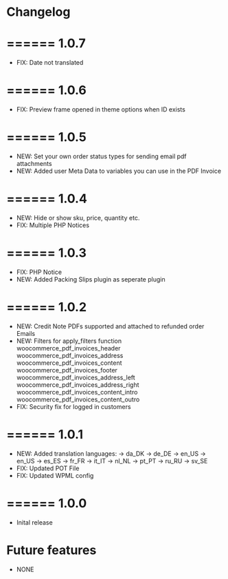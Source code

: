 # Changelog
======
1.0.7
======
- FIX:	Date not translated

======
1.0.6
======
- FIX:	Preview frame opened in theme options when ID exists

======
1.0.5
======
- NEW:	Set your own order status types for sending email pdf attachments
- NEW:	Added user Meta Data to variables you can use in the PDF Invoice

======
1.0.4
======
- NEW:	Hide or show sku, price, quantity etc.
- FIX:	Multiple PHP Notices

======
1.0.3
======
- FIX:	PHP Notice
- NEW:	Added Packing Slips plugin as seperate plugin

======
1.0.2
======
- NEW:	Credit Note PDFs supported and attached 
		to refunded order Emails
- NEW:	Filters for apply_filters function
		woocommerce_pdf_invoices_header
		woocommerce_pdf_invoices_address
		woocommerce_pdf_invoices_content
		woocommerce_pdf_invoices_footer
		woocommerce_pdf_invoices_address_left
		woocommerce_pdf_invoices_address_right
		woocommerce_pdf_invoices_content_intro
		woocommerce_pdf_invoices_content_outro
- FIX:	Security fix for logged in customers

======
1.0.1
======
- NEW: 	Added translation languages:
		-> da_DK
		-> de_DE
		-> en_US
		-> en_US
		-> es_ES
		-> fr_FR
		-> it_IT
		-> nl_NL
		-> pt_PT
		-> ru_RU
		-> sv_SE
- FIX:	Updated POT File
- FIX:	Updated WPML config

======
1.0.0
======
- Inital release

# Future features
- NONE